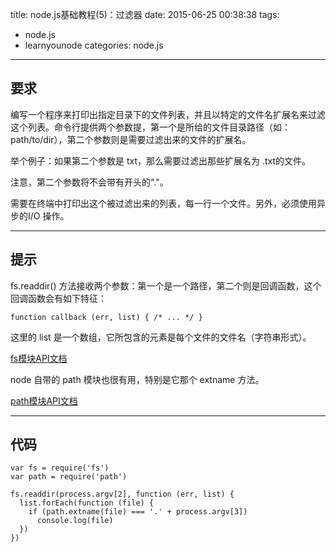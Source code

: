 title: node.js基础教程(5)：过滤器
date: 2015-06-25 00:38:38
tags:
- node.js
- learnyounode
categories: node.js
-------

## 要求

编写一个程序来打印出指定目录下的文件列表，并且以特定的文件名扩展名来过滤这个列表。命令行提供两个参数提，第一个是所给的文件目录路径（如：path/to/dir），第二个参数则是需要过滤出来的文件的扩展名。

举个例子：如果第二个参数是 txt，那么需要过滤出那些扩展名为 .txt的文件。

注意，第二个参数将不会带有开头的"."。

需要在终端中打印出这个被过滤出来的列表，每一行一个文件。另外，必须使用异步的I/O 操作。

-------------------------------------------------------------------------------

## 提示

fs.readdir() 方法接收两个参数：第一个是一个路径，第二个则是回调函数，这个回调函数会有如下特征：

    function callback (err, list) { /* ... */ }

这里的 list 是一个数组，它所包含的元素是每个文件的文件名（字符串形式）。

[fs模块API文档](https://nodejs.org/api/fs.html)

node 自带的 path 模块也很有用，特别是它那个 extname 方法。

[path模块API文档](https://nodejs.org/api/path.html)

-----

## 代码

	var fs = require('fs')
	var path = require('path')

	fs.readdir(process.argv[2], function (err, list) {
	  list.forEach(function (file) {
	    if (path.extname(file) === '.' + process.argv[3])
	      console.log(file)
	  })
	})